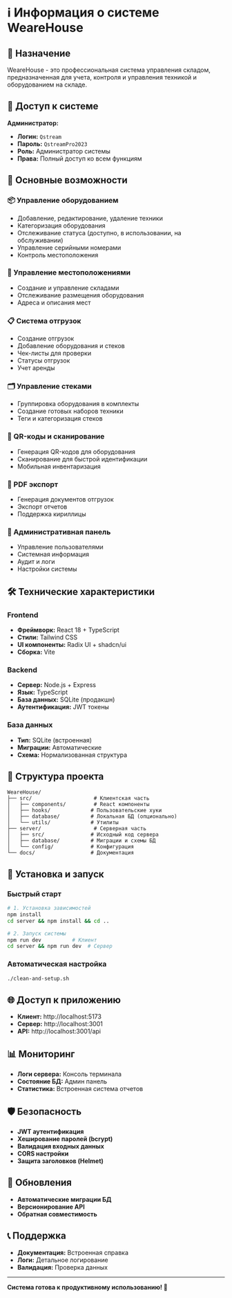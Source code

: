 # ℹ️ Информация о системе WeareHouse

## 🎯 Назначение

WeareHouse - это профессиональная система управления складом, предназначенная для учета, контроля и управления техникой и оборудованием на складе.

## 🔐 Доступ к системе

**Администратор:**
- **Логин:** `Qstream`
- **Пароль:** `QstreamPro2023`
- **Роль:** Администратор системы
- **Права:** Полный доступ ко всем функциям

## 🚀 Основные возможности

### 📦 Управление оборудованием
- Добавление, редактирование, удаление техники
- Категоризация оборудования
- Отслеживание статуса (доступно, в использовании, на обслуживании)
- Управление серийными номерами
- Контроль местоположения

### 🏢 Управление местоположениями
- Создание и управление складами
- Отслеживание размещения оборудования
- Адреса и описания мест

### 📋 Система отгрузок
- Создание отгрузок
- Добавление оборудования и стеков
- Чек-листы для проверки
- Статусы отгрузок
- Учет аренды

### 🗂️ Управление стеками
- Группировка оборудования в комплекты
- Создание готовых наборов техники
- Теги и категоризация стеков

### 📱 QR-коды и сканирование
- Генерация QR-кодов для оборудования
- Сканирование для быстрой идентификации
- Мобильная инвентаризация

### 📄 PDF экспорт
- Генерация документов отгрузок
- Экспорт отчетов
- Поддержка кириллицы

### 👥 Административная панель
- Управление пользователями
- Системная информация
- Аудит и логи
- Настройки системы

## 🛠 Технические характеристики

### Frontend
- **Фреймворк:** React 18 + TypeScript
- **Стили:** Tailwind CSS
- **UI компоненты:** Radix UI + shadcn/ui
- **Сборка:** Vite

### Backend
- **Сервер:** Node.js + Express
- **Язык:** TypeScript
- **База данных:** SQLite (продакшн)
- **Аутентификация:** JWT токены

### База данных
- **Тип:** SQLite (встроенная)
- **Миграции:** Автоматические
- **Схема:** Нормализованная структура

## 📁 Структура проекта

```
WeareHouse/
├── src/                    # Клиентская часть
│   ├── components/         # React компоненты
│   ├── hooks/             # Пользовательские хуки
│   ├── database/          # Локальная БД (опционально)
│   └── utils/             # Утилиты
├── server/                 # Серверная часть
│   ├── src/               # Исходный код сервера
│   ├── database/          # Миграции и схемы БД
│   └── config/            # Конфигурация
└── docs/                  # Документация
```

## 🔧 Установка и запуск

### Быстрый старт
```bash
# 1. Установка зависимостей
npm install
cd server && npm install && cd ..

# 2. Запуск системы
npm run dev          # Клиент
cd server && npm run dev  # Сервер
```

### Автоматическая настройка
```bash
./clean-and-setup.sh
```

## 🌐 Доступ к приложению

- **Клиент:** http://localhost:5173
- **Сервер:** http://localhost:3001
- **API:** http://localhost:3001/api

## 📊 Мониторинг

- **Логи сервера:** Консоль терминала
- **Состояние БД:** Админ панель
- **Статистика:** Встроенная система отчетов

## 🛡️ Безопасность

- **JWT аутентификация**
- **Хеширование паролей (bcrypt)**
- **Валидация входных данных**
- **CORS настройки**
- **Защита заголовков (Helmet)**

## 🔄 Обновления

- **Автоматические миграции БД**
- **Версионирование API**
- **Обратная совместимость**

## 📞 Поддержка

- **Документация:** Встроенная справка
- **Логи:** Детальное логирование
- **Валидация:** Проверка данных

---

**Система готова к продуктивному использованию! 🎉**
